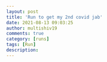 ```yaml
---
layout: post
title: 'Run to get my 2nd covid jab'
date: 2021-08-13 09:03:25
author: multishiv19
comments: true
category: [runs]
tags: [Run]
description: 
---
```


<div width='100%' class='strava-embed-placeholder' data-embed-type='activity' data-embed-id='5787887635'></div>
<script src='https://strava-embeds.com/embed.js'></script>
